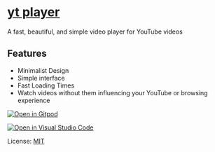 # [yt player](https://unrealapex.github.io/yt-player/)

A fast, beautiful, and simple video player for YouTube videos

## Features
- Minimalist Design
- Simple interface
- Fast Loading Times
- Watch videos without them influencing your YouTube or browsing experience

[![Open in Gitpod](https://gitpod.io/button/open-in-gitpod.svg)](https://www.gitpod.io/https://github.com/UnrealApex/yt-player/)

[![Open in Visual Studio Code](https://open.vscode.dev/badges/open-in-vscode.svg)](https://open.vscode.dev/unrealapex/yt-player)

License: [MIT](LICENSE)
